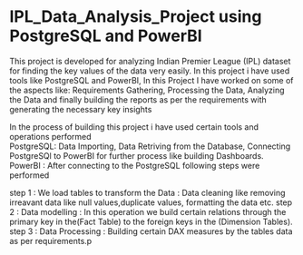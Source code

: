 # IPL_Data_Analysis_Project using PostgreSQL and PowerBI
This project is developed for analyzing Indian Premier League (IPL) dataset for finding the key values of the data very easily.
In this project i have used tools like PostgreSQL and PowerBI, In this Project I have worked on some of the aspects like: Requirements Gathering, Processing the Data, Analyzing the Data and finally building the reports as per the requirements with generating the necessary key insights

In the process of building this project i have used certain tools and operations performed                                                                                                                                                                                                                                                 
PostgreSQL: Data Importing,
            Data Retriving from the Database,
            Connecting PostgreSQl to PowerBI for further process like building Dashboards.                                                                                                                                                                                                                                                 
PowerBI   : After connecting to the PostgreSQL following steps were performed 

step 1 : We load tables to transform the Data : Data cleaning like removing irreavant data like null values,duplicate values, formatting the data etc.
   step 2 : Data modelling : In this operation we build certain relations through the primary key in the(Fact Table) to the foreign keys in the (Dimension Tables).      step 3 : Data Processing : Building certain DAX measures by the tables data as per requirements.p
           
 
 

